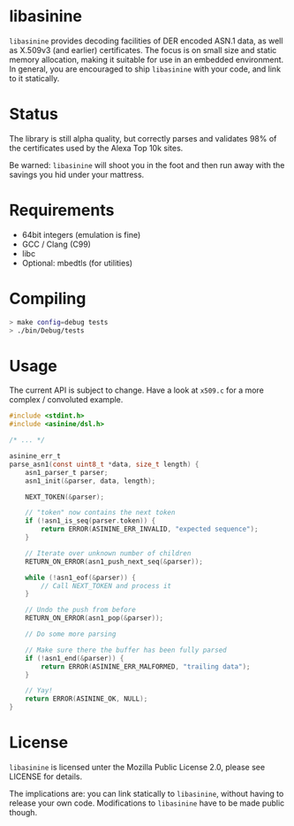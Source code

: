 libasinine
==========

`libasinine` provides decoding facilities of DER encoded ASN.1 data, as well as
X.509v3 (and earlier) certificates. The focus is on small size and static memory allocation,
making it suitable for use in an embedded environment. In general, you are
encouraged to ship `libasinine` with your code, and link to it statically.

Status
======

The library is still alpha quality, but correctly parses and validates 98% of the
certificates used by the Alexa Top 10k sites.

Be warned: `libasinine` will shoot you in the foot and then run away with the
savings you hid under your mattress.

Requirements
============

* 64bit integers (emulation is fine)
* GCC / Clang (C99)
* libc
* Optional: mbedtls (for utilities)

Compiling
=========

```bash
> make config=debug tests
> ./bin/Debug/tests
```

Usage
=====

The current API is subject to change. Have a look at `x509.c` for a
more complex / convoluted example.

```C
#include <stdint.h>
#include <asinine/dsl.h>

/* ... */

asinine_err_t
parse_asn1(const uint8_t *data, size_t length) {
	asn1_parser_t parser;
	asn1_init(&parser, data, length);

	NEXT_TOKEN(&parser);

	// "token" now contains the next token
	if (!asn1_is_seq(parser.token)) {
		return ERROR(ASININE_ERR_INVALID, "expected sequence");
	}

	// Iterate over unknown number of children
	RETURN_ON_ERROR(asn1_push_next_seq(&parser));

	while (!asn1_eof(&parser)) {
		// Call NEXT_TOKEN and process it
	}

	// Undo the push from before
	RETURN_ON_ERROR(asn1_pop(&parser));

	// Do some more parsing

	// Make sure there the buffer has been fully parsed
	if (!asn1_end(&parser)) {
		return ERROR(ASININE_ERR_MALFORMED, "trailing data");
	}

	// Yay!
	return ERROR(ASININE_OK, NULL);
}
```

License
=======

`libasinine` is licensed unter the Mozilla Public License 2.0, please see
LICENSE for details.

The implications are: you can link statically to `libasinine`, without having to
release your own code. Modifications to `libasinine` have to be made public
though.
